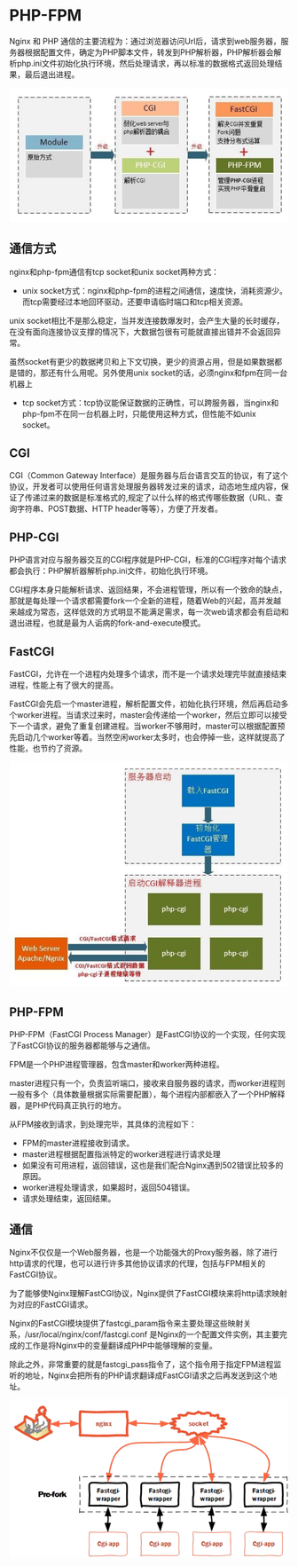 # PHP-FPM

Nginx 和 PHP 通信的主要流程为：通过浏览器访问Url后，请求到web服务器，服务器根据配置文件，确定为PHP脚本文件，转发到PHP解析器，PHP解析器会解析php.ini文件初始化执行环境，然后处理请求，再以标准的数据格式返回处理结果，最后退出进程。

![cgi-fpm](../images/nginx-cgi-fpm.jpg)

## 通信方式
nginx和php-fpm通信有tcp socket和unix socket两种方式：
- unix socket方式：nginx和php-fpm的进程之间通信，速度快，消耗资源少。而tcp需要经过本地回环驱动，还要申请临时端口和tcp相关资源。

unix socket相比不是那么稳定，当并发连接数爆发时，会产生大量的长时缓存，在没有面向连接协议支撑的情况下，大数据包很有可能就直接出错并不会返回异常。

虽然socket有更少的数据拷贝和上下文切换，更少的资源占用，但是如果数据都是错的，那还有什么用呢。另外使用unix socket的话，必须nginx和fpm在同一台机器上

- tcp socket方式：tcp协议能保证数据的正确性，可以跨服务器，当nginx和php-fpm不在同一台机器上时，只能使用这种方式，但性能不如unix socket。

## CGI
CGI（Common Gateway Interface）是服务器与后台语言交互的协议，有了这个协议，开发者可以使用任何语言处理服务器转发过来的请求，动态地生成内容，保证了传递过来的数据是标准格式的,规定了以什么样的格式传哪些数据（URL、查询字符串、POST数据、HTTP header等等），方便了开发者。

## PHP-CGI
PHP语言对应与服务器交互的CGI程序就是PHP-CGI，标准的CGI程序对每个请求都会执行：PHP解析器解析php.ini文件，初始化执行环境。

CGI程序本身只能解析请求、返回结果，不会进程管理，所以有一个致命的缺点，那就是每处理一个请求都需要fork一个全新的进程，随着Web的兴起，高并发越来越成为常态，这样低效的方式明显不能满足需求，每一次web请求都会有启动和退出进程，也就是最为人诟病的fork-and-execute模式。

## FastCGI
FastCGI，允许在一个进程内处理多个请求，而不是一个请求处理完毕就直接结束进程，性能上有了很大的提高。

FastCGI会先启一个master进程，解析配置文件，初始化执行环境，然后再启动多个worker进程。当请求过来时，master会传递给一个worker，然后立即可以接受下一个请求，避免了重复创建进程。当worker不够用时，master可以根据配置预先启动几个worker等着。当然空闲worker太多时，也会停掉一些，这样就提高了性能，也节约了资源。

![fast-cgi](../images/nginx-fastcgi.jpg)

## PHP-FPM
PHP-FPM（FastCGI Process Manager）是FastCGI协议的一个实现，任何实现了FastCGI协议的服务器都能够与之通信。

FPM是一个PHP进程管理器，包含master和worker两种进程。

master进程只有一个，负责监听端口，接收来自服务器的请求，而worker进程则一般有多个（具体数量根据实际需要配置），每个进程内部都嵌入了一个PHP解释器，是PHP代码真正执行的地方。

从FPM接收到请求，到处理完毕，其具体的流程如下：
- FPM的master进程接收到请求。
- master进程根据配置指派特定的worker进程进行请求处理
- 如果没有可用进程，返回错误，这也是我们配合Nginx遇到502错误比较多的原因。
- worker进程处理请求，如果超时，返回504错误。
- 请求处理结束，返回结果。


## 通信
Nginx不仅仅是一个Web服务器，也是一个功能强大的Proxy服务器，除了进行http请求的代理，也可以进行许多其他协议请求的代理，包括与FPM相关的FastCGI协议。

为了能够使Nginx理解FastCGI协议，Nginx提供了FastCGI模块来将http请求映射为对应的FastCGI请求。

Nginx的FastCGI模块提供了fastcgi_param指令来主要处理这些映射关系，/usr/local/nginx/conf/fastcgi.conf 是Nginx的一个配置文件实例，其主要完成的工作是将Nginx中的变量翻译成PHP中能够理解的变量。

除此之外，非常重要的就是fastcgi_pass指令了，这个指令用于指定FPM进程监听的地址，Nginx会把所有的PHP请求翻译成FastCGI请求之后再发送到这个地址。

![socket](../images/nginx-socket.png)
